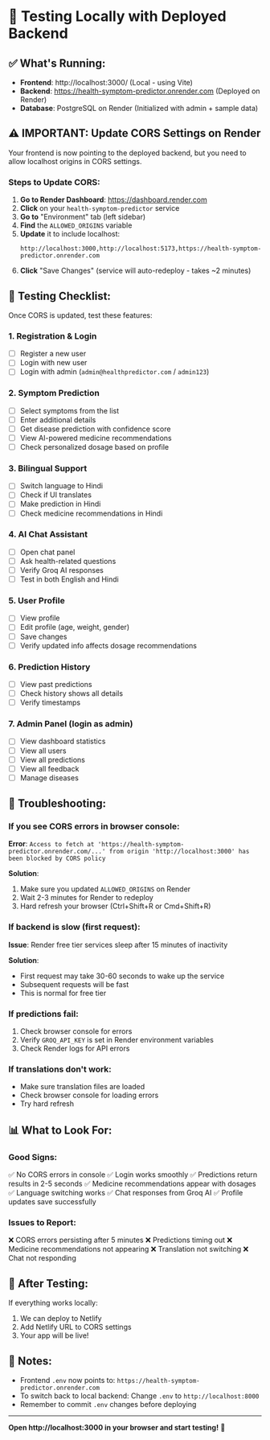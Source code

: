 # 🧪 Testing Locally with Deployed Backend

## ✅ What's Running:

- **Frontend**: http://localhost:3000/ (Local - using Vite)
- **Backend**: https://health-symptom-predictor.onrender.com (Deployed on Render)
- **Database**: PostgreSQL on Render (Initialized with admin + sample data)

## ⚠️ IMPORTANT: Update CORS Settings on Render

Your frontend is now pointing to the deployed backend, but you need to allow localhost origins in CORS settings.

### Steps to Update CORS:

1. **Go to Render Dashboard**: https://dashboard.render.com
2. **Click** on your `health-symptom-predictor` service
3. **Go to** "Environment" tab (left sidebar)
4. **Find** the `ALLOWED_ORIGINS` variable
5. **Update** it to include localhost:
   ```
   http://localhost:3000,http://localhost:5173,https://health-symptom-predictor.onrender.com
   ```
6. **Click** "Save Changes" (service will auto-redeploy - takes ~2 minutes)

## 🧪 Testing Checklist:

Once CORS is updated, test these features:

### 1. Registration & Login
- [ ] Register a new user
- [ ] Login with new user
- [ ] Login with admin (`admin@healthpredictor.com` / `admin123`)

### 2. Symptom Prediction
- [ ] Select symptoms from the list
- [ ] Enter additional details
- [ ] Get disease prediction with confidence score
- [ ] View AI-powered medicine recommendations
- [ ] Check personalized dosage based on profile

### 3. Bilingual Support
- [ ] Switch language to Hindi
- [ ] Check if UI translates
- [ ] Make prediction in Hindi
- [ ] Check medicine recommendations in Hindi

### 4. AI Chat Assistant
- [ ] Open chat panel
- [ ] Ask health-related questions
- [ ] Verify Groq AI responses
- [ ] Test in both English and Hindi

### 5. User Profile
- [ ] View profile
- [ ] Edit profile (age, weight, gender)
- [ ] Save changes
- [ ] Verify updated info affects dosage recommendations

### 6. Prediction History
- [ ] View past predictions
- [ ] Check history shows all details
- [ ] Verify timestamps

### 7. Admin Panel (login as admin)
- [ ] View dashboard statistics
- [ ] View all users
- [ ] View all predictions
- [ ] View all feedback
- [ ] Manage diseases

## 🐛 Troubleshooting:

### If you see CORS errors in browser console:

**Error**: `Access to fetch at 'https://health-symptom-predictor.onrender.com/...' from origin 'http://localhost:3000' has been blocked by CORS policy`

**Solution**: 
1. Make sure you updated `ALLOWED_ORIGINS` on Render
2. Wait 2-3 minutes for Render to redeploy
3. Hard refresh your browser (Ctrl+Shift+R or Cmd+Shift+R)

### If backend is slow (first request):

**Issue**: Render free tier services sleep after 15 minutes of inactivity

**Solution**: 
- First request may take 30-60 seconds to wake up the service
- Subsequent requests will be fast
- This is normal for free tier

### If predictions fail:

1. Check browser console for errors
2. Verify `GROQ_API_KEY` is set in Render environment variables
3. Check Render logs for API errors

### If translations don't work:

- Make sure translation files are loaded
- Check browser console for loading errors
- Try hard refresh

## 📊 What to Look For:

### Good Signs:
✅ No CORS errors in console
✅ Login works smoothly
✅ Predictions return results in 2-5 seconds
✅ Medicine recommendations appear with dosages
✅ Language switching works
✅ Chat responses from Groq AI
✅ Profile updates save successfully

### Issues to Report:
❌ CORS errors persisting after 5 minutes
❌ Predictions timing out
❌ Medicine recommendations not appearing
❌ Translation not switching
❌ Chat not responding

## 🚀 After Testing:

If everything works locally:
1. We can deploy to Netlify
2. Add Netlify URL to CORS settings
3. Your app will be live!

## 📝 Notes:

- Frontend `.env` now points to: `https://health-symptom-predictor.onrender.com`
- To switch back to local backend: Change `.env` to `http://localhost:8000`
- Remember to commit `.env` changes before deploying

---

**Open http://localhost:3000 in your browser and start testing!** 🧪
